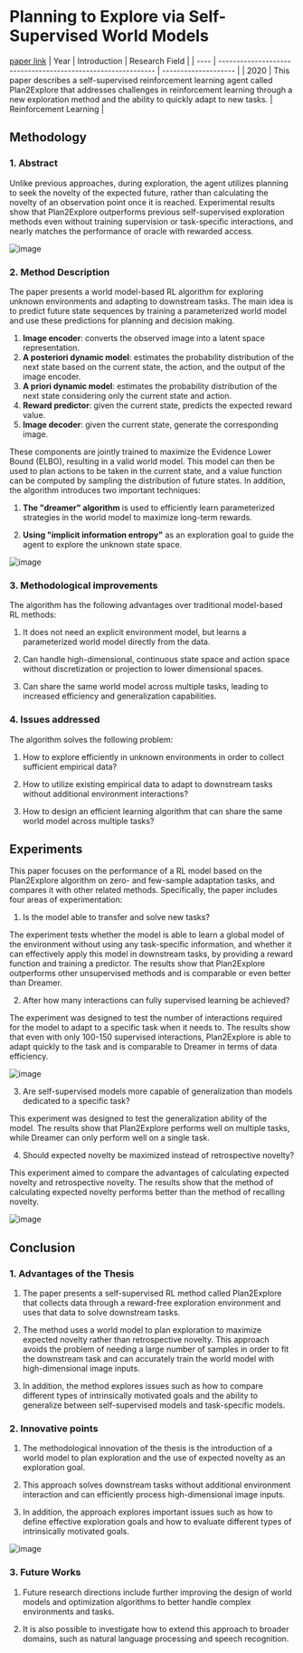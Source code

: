 # Planning to Explore via Self-Supervised World Models
[paper link](https://arxiv.org/pdf/2005.05960.pdf)
| Year | Introduction                                                         | Research Field                 |
| ---- | ------------------------------------------------------------ | -------------------- |
| 2020 | This paper describes a self-supervised reinforcement learning agent called Plan2Explore that addresses challenges in reinforcement learning through a new exploration method and the ability to quickly adapt to new tasks.        |  Reinforcement Learning         |

## Methodology

### 1. Abstract
Unlike previous approaches, during exploration, the agent utilizes planning to seek the novelty of the expected future, rather than calculating the novelty of an observation point once it is reached. Experimental results show that Plan2Explore outperforms previous self-supervised exploration methods even without training supervision or task-specific interactions, and nearly matches the performance of oracle with rewarded access.

![image](https://github.com/user-attachments/assets/b3c83f45-d7ff-4b77-919d-631ae8a99152)

### 2. Method Description 
The paper presents a world model-based RL algorithm for exploring unknown environments and adapting to downstream tasks. The main idea is to predict future state sequences by training a parameterized world model and use these predictions for planning and decision making.

  1. **Image encoder**: converts the observed image into a latent space representation.
  2. **A posteriori dynamic model**: estimates the probability distribution of the next state based on the current state, the action, and the output of the image encoder.
  3. **A priori dynamic model**: estimates the probability distribution of the next state considering only the current state and action.
  4. **Reward predictor**: given the current state, predicts the expected reward value.
  5. **Image decoder**: given the current state, generate the corresponding image.

These components are jointly trained to maximize the Evidence Lower Bound (ELBO), resulting in a valid world model. This model can then be used to plan actions to be taken in the current state, and a value function can be computed by sampling the distribution of future states. In addition, the algorithm introduces two important techniques:

  1. **The "dreamer" algorithm** is used to efficiently learn parameterized strategies in the world model to maximize long-term rewards.

  2. **Using "implicit information entropy"** as an exploration goal to guide the agent to explore the unknown state space.

![image](https://github.com/user-attachments/assets/42908d68-aba8-4ece-90c0-1e8ceb18ce0f)

### 3. Methodological improvements
The algorithm has the following advantages over traditional model-based RL methods:

  1. It does not need an explicit environment model, but learns a parameterized world model directly from the data.
  
  2. Can handle high-dimensional, continuous state space and action space without discretization or projection to lower dimensional spaces.
  
  3. Can share the same world model across multiple tasks, leading to increased efficiency and generalization capabilities.

### 4. Issues addressed 
The algorithm solves the following problem:

  1. How to explore efficiently in unknown environments in order to collect sufficient empirical data?
  
  2. How to utilize existing empirical data to adapt to downstream tasks without additional environment interactions?
  
  3. How to design an efficient learning algorithm that can share the same world model across multiple tasks?

## Experiments
This paper focuses on the performance of a RL model based on the Plan2Explore algorithm on zero- and few-sample adaptation tasks, and compares it with other related methods. Specifically, the paper includes four areas of experimentation:

  1. Is the model able to transfer and solve new tasks?

The experiment tests whether the model is able to learn a global model of the environment without using any task-specific information, and whether it can effectively apply this model in downstream tasks, by providing a reward function and training a predictor. The results show that Plan2Explore outperforms other unsupervised methods and is comparable or even better than Dreamer.

  2. After how many interactions can fully supervised learning be achieved?

The experiment was designed to test the number of interactions required for the model to adapt to a specific task when it needs to. The results show that even with only 100-150 supervised interactions, Plan2Explore is able to adapt quickly to the task and is comparable to Dreamer in terms of data efficiency.

![image](https://github.com/user-attachments/assets/27a7bbc9-889c-4d2e-aaa5-57e80954ed0d)

  3. Are self-supervised models more capable of generalization than models dedicated to a specific task?

This experiment was designed to test the generalization ability of the model. The results show that Plan2Explore performs well on multiple tasks, while Dreamer can only perform well on a single task.

  4. Should expected novelty be maximized instead of retrospective novelty?

This experiment aimed to compare the advantages of calculating expected novelty and retrospective novelty. The results show that the method of calculating expected novelty performs better than the method of recalling novelty. 

![image](https://github.com/user-attachments/assets/57b2a573-3e76-43ae-86f2-732a241d75de)

## Conclusion

### 1. Advantages of the Thesis
  1. The paper presents a self-supervised RL method called Plan2Explore that collects data through a reward-free exploration environment and uses that data to solve downstream tasks.
  
  2. The method uses a world model to plan exploration to maximize expected novelty rather than retrospective novelty. This approach avoids the problem of needing a large number of samples in order to fit the downstream task and can accurately train the world model with high-dimensional image inputs.
  
  3. In addition, the method explores issues such as how to compare different types of intrinsically motivated goals and the ability to generalize between self-supervised models and task-specific models.

### 2. Innovative points
  1. The methodological innovation of the thesis is the introduction of a world model to plan exploration and the use of expected novelty as an exploration goal.
  
  2. This approach solves downstream tasks without additional environment interaction and can efficiently process high-dimensional image inputs.
  
  3. In addition, the approach explores important issues such as how to define effective exploration goals and how to evaluate different types of intrinsically motivated goals.

![image](https://github.com/user-attachments/assets/f1050cb1-19d1-43fe-ba55-9f2cf8fe8967)

### 3. Future Works
  1. Future research directions include further improving the design of world models and optimization algorithms to better handle complex environments and tasks.
  
  2. It is also possible to investigate how to extend this approach to broader domains, such as natural language processing and speech recognition.


